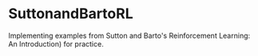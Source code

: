 # SuttonandBartoRL
Implementing examples from Sutton and Barto's Reinforcement Learning: An Introduction) for practice.
